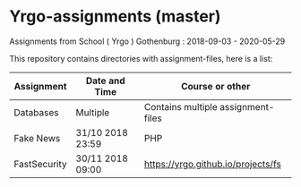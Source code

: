 # Yrgo-assignments (master)
Assignments from School ( Yrgo ) Gothenburg : 2018-09-03 - 2020-05-29

This repository contains directories with assignment-files, here is a list:

|Assignment|Date and Time|Course or other|
|-|-|-|
|Databases|Multiple|Contains multiple assignment-files|
|Fake News|31/10 2018 23:59|PHP|
|FastSecurity|30/11 2018 09:00|https://yrgo.github.io/projects/fs|
